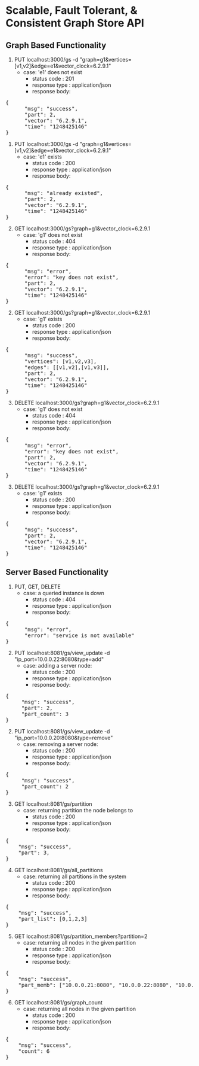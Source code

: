 # Scalable, Fault Tolerant, &amp; Consistent Graph Store API

## Graph Based Functionality

1. PUT localhost:3000/gs -d "graph=g1&vertices=[v1,v2]&edge=e1&vector_clock=6.2.9.1"
    - case: 'e1' does not exist
      - status code : 201
      - response type : application/json
      - response body:
<pre>
{
      "msg": "success",
      "part": 2,
      "vector": "6.2.9.1",
      "time": "1248425146"
}
</pre>

1. PUT localhost:3000/gs -d "graph=g1&vertices=[v1,v2]&edge=e1&vector_clock=6.2.9.1"
    - case: 'e1' exists
      - status code : 200
      - response type : application/json
      - response body:

<pre>
{
      "msg": "already existed",
      "part": 2,
      "vector": "6.2.9.1",
      "time": "1248425146"
}
</pre>

2. GET localhost:3000/gs?graph=g1&vector_clock=6.2.9.1
    - case: 'g1' does not exist
      - status code : 404
      - response type : application/json
      - response body:

<pre>
{
      "msg": "error",
      "error": "key does not exist",
      "part": 2,
      "vector": "6.2.9.1",
      "time": "1248425146"
}
</pre>

2. GET localhost:3000/gs?graph=g1&vector_clock=6.2.9.1
    - case: 'g1' exists
      - status code : 200
      - response type : application/json
      - response body:

<pre>
{
      "msg": "success",
      "vertices": [v1,v2,v3],
      "edges": [[v1,v2],[v1,v3]],
      "part": 2,
      "vector": "6.2.9.1",
      "time": "1248425146"
}
</pre>

3. DELETE localhost:3000/gs?graph=g1&vector_clock=6.2.9.1
    - case: 'g1' does not exist
      - status code : 404
      - response type : application/json
      - response body:
      
<pre>
{
      "msg": "error",
      "error": "key does not exist",
      "part": 2,
      "vector": "6.2.9.1",
      "time": "1248425146"
}
</pre>

3. DELETE localhost:3000/gs?graph=g1&vector_clock=6.2.9.1
    - case: 'g1' exists
      - status code : 200
      - response type : application/json
      - response body:

<pre>
{
      "msg": "success",
      "part": 2,
      "vector": "6.2.9.1",
      "time": "1248425146"
}
</pre>

## Server Based Functionality

1. PUT, GET, DELETE 
    - case: a queried instance is down 
      - status code : 404
      - response type : application/json
      - response body:

<pre>
{
      "msg": "error",
      "error": "service is not available"
}
</pre>

2. PUT localhost:8081/gs/view_update -d "ip_port=10.0.0.22:8080&type=add"
    - case: adding a server node:
      - status code : 200
      - response type : application/json
      - response body:

<pre>
{
     "msg": "success",
     "part": 2,
     "part_count": 3
}
</pre>

2. PUT localhost:8081/gs/view_update -d "ip_port=10.0.0.20:8080&type=remove"
    - case: removing a server node:
      - status code : 200
      - response type : application/json
      - response body:

<pre>
{
     "msg": "success",
     "part_count": 2
}
</pre>

3. GET localhost:8081/gs/partition 
    - case: returning partition the node belongs to
      - status code : 200
      - response type : application/json
      - response body:

<pre>
{
    "msg": "success",
    "part": 3,
}
</pre>

4. GET localhost:8081/gs/all_partitions
    - case: returning all partitions in the system
      - status code : 200
      - response type : application/json
      - response body:

<pre>
{
    "msg": "success",
    "part_list": [0,1,2,3]
}
</pre>

5. GET localhost:8081/gs/partition_members?partition=2
    - case: returning all nodes in the given partition
      - status code : 200
      - response type : application/json
      - response body:

<pre>
{
    "msg": "success",
    "part_memb": ["10.0.0.21:8080", "10.0.0.22:8080", "10.0.0.23:8080"]
}
</pre>

6. GET localhost:8081/gs/graph_count
    - case: returning all nodes in the given partition
      - status code : 200
      - response type : application/json
      - response body:

<pre>
{
    "msg": "success",
    "count": 6
}
</pre>
